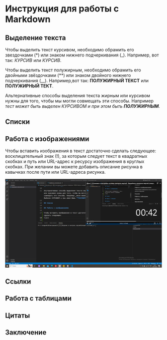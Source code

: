 # Инструкция для работы с Markdown

## Выделение текста

Чтобы выделить текст курсивом, необходимо обрамить его звездочками (*) или знаком нижнего подчеркивания (_).
 Например, вот так: *КУРСИВ* или _КУРСИВ_.

Чтобы выделить текст полужирным, необходимо обрамить его двойными звёздочками (**) или знаком двойного нижнего подчеркивания (__).
Например,вот так: **ПОЛУЖИРНЫЙ ТЕКСТ** или __ПОЛУЖИРНЫЙ ТЕКТ__.

Альтернативные способы выделения текста жирным или курсивом нужны для того, чтобы мы могли совмещать эти способы. Например _тест может быть выделен КУРСИВОМ и при этом быть **ПОЛУЖИРНЫМ**_.

## Списки

## Работа с изображениями

Чтобы вставить изображения в текст достаточно сделать следующее:
восклицательный знак (!), за которым следует текст в квадратных скобках и путь или URL-адрес к ресурсу изображения в круглых скобках. При желании вы можете добавить описание рисунка в кавычках после пути или URL-адреса рисунка.

![Пример вставки изображения](2023-01-29_14-13-39.png "скриншот")

## Ссылки

## Работа с таблицами

## Цитаты

## Заключение